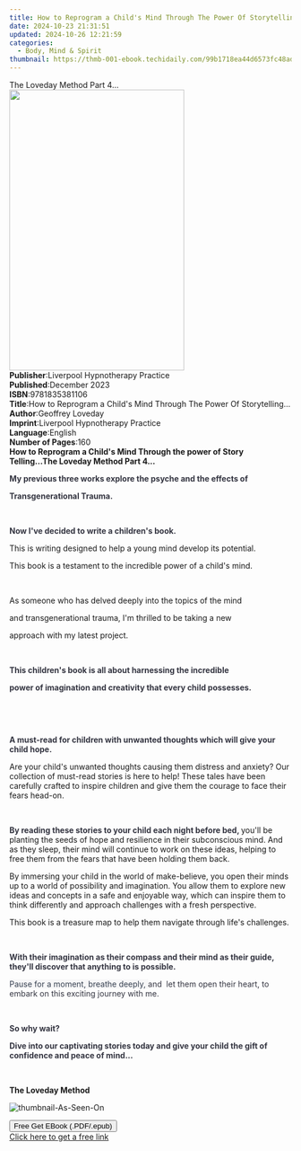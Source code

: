 ```yaml
---
title: How to Reprogram a Child's Mind Through The Power Of Storytelling... | Free Book
date: 2024-10-23 21:31:51
updated: 2024-10-26 12:21:59
categories:
  - Body, Mind & Spirit
thumbnail: https://thmb-001-ebook.techidaily.com/99b1718ea44d6573fc48ada105a97b6ab69f6a6061fbedd52e69c8bfb96be36a.jpg
---
```

<main id="book-container">
  <div class="flex flex-col">
    <div class="book-brief flex-1 py-6 px-4 sm:p-6 md:py-10 md:px-8">
      <!-- brief-->
      <div class="book-brief-main">The Loveday Method Part 4...</div>
    </div>
    <div
      class="book-meta-info flex-1 grid gap-4 col-start-1 col-end-3 row-start-1 sm:mb-6 sm:grid-cols-4 lg:gap-6 lg:col-start-2 lg:row-end-6 lg:row-span-6 lg:mb-0"
    >
      <div
        class="book-meta-info-left place-content-center mt-4 p-4 text-sm leading-6 col-start-2 col-span-2 dark:text-slate-400"
      >
        <img
          class="w-full h-500 object-cover rounded-lg sm:h-255 sm:col-span-2 lg:col-span-full"
          src="https://img-001-ebook.techidaily.com/ec54432895d1345be742ab4651d1576690205f9e67afa28008a03cfca984f094.jpg"
          alt=""
          width="312"
          height="500"
        />
      </div>
      <div
        class="book-meta-info-right mt-2 col-start-1 row-start-2 col-span-3 self-center"
      >
        <!-- meta data  -->
        <div class="flex flex-col px-4 md:px-8">
          <div class="flex-1">
            <strong>Publisher</strong>:<span class="px-2"
              >Liverpool Hypnotherapy Practice</span
            >
          </div>
          <div class="flex-1">
            <strong>Published</strong>:<span class="px-2">December 2023</span>
          </div>
          <div class="flex-1">
            <strong>ISBN</strong>:<span class="px-2">9781835381106</span>
          </div>
          <div class="flex-1">
            <strong>Title</strong>:<span class="px-2"
              >How to Reprogram a Child&#39;s Mind Through The Power Of
              Storytelling...</span
            >
          </div>
          <div class="flex-1">
            <strong>Author</strong>:<span class="px-2">Geoffrey Loveday</span>
          </div>
          <div class="flex-1">
            <strong>Imprint</strong>:<span class="px-2"
              >Liverpool Hypnotherapy Practice</span
            >
          </div>
          <div class="flex-1">
            <strong>Language</strong>:<span class="px-2">English</span>
          </div>
          <div class="flex-1">
            <strong>Number of Pages</strong>:<span class="px-2">160</span>
          </div>
        </div>
      </div>
    </div>
    <div class="book-description flex-1 py-6 px-4 sm:p-6 md:py-10 md:px-8">
      <div class="book-description-main">
        <div accordion-content="" id="description">
          <strong
            ><strong
              >How to Reprogram a Child's Mind Through the power of Story
              Telling...</strong
            ></strong
          ><strong><strong>The Loveday Method Part 4...</strong></strong>
          <p>
            <strong style="color: rgb(52, 53, 65)"
              >My previous three works explore the psyche and the effects
              of</strong
            >
          </p>
          <p>
            <strong style="color: rgb(52, 53, 65)"
              >Transgenerational Trauma.</strong
            >
          </p>
          <p><br /></p>
          <p>
            <strong style="color: rgb(52, 53, 65)"
              ><span></span>Now I've decided to write a children's book.
            </strong>
          </p>
          <p>
            This is writing designed to help a young mind develop its potential.
          </p>
          <p>
            This book is a testament to the incredible power of a child's mind.
          </p>
          <p><br /></p>
          <p>As someone who has delved deeply into the topics of the mind</p>
          <p>and transgenerational trauma, I'm thrilled to be taking a new</p>
          <p>approach with my latest project.</p>
          <p><br /></p>
          <p>
            <strong style="color: rgb(52, 53, 65)"
              >This children's book is all about harnessing the
              incredible</strong
            >
          </p>
          <p>
            <strong style="color: rgb(52, 53, 65)"
              >power of imagination and creativity that every child
              possesses.</strong
            >
          </p>
          <p><br /></p>
          <p class="ql-align-justify"><br /></p>
          <p class="ql-align-justify">
            <strong style="color: rgb(52, 53, 65)"
              >A must-read for children with unwanted thoughts which will give
              your child hope.</strong
            >
          </p>
          <p>
            Are your child's unwanted thoughts causing them distress and
            anxiety? Our collection of must-read stories is here to help! These
            tales have been carefully crafted to inspire children and give them
            the courage to face their fears head-on.&nbsp;
          </p>
          <p><br /></p>
          <p>
            <strong style="color: rgb(52, 53, 65)"
              >By reading these stories to your child each night before bed, </strong
            >you'll be planting the seeds of hope and resilience in their
            subconscious mind. And as they sleep, their mind will continue to
            work on these ideas, helping to free them from the fears that have
            been holding them back.
          </p>
          <p class="ql-align-justify">
            By immersing your child in the world of make-believe, you open their
            minds up to a world of possibility and imagination. You allow them
            to explore new ideas and concepts in a safe and enjoyable way, which
            can inspire them to think differently and approach challenges with a
            fresh perspective.
          </p>
          <p class="ql-align-justify">
            This book is a treasure map to help them navigate through life's
            challenges.
          </p>
          <p class="ql-align-justify"><br /></p>
          <p class="ql-align-justify">
            <strong style="color: rgb(52, 53, 65)"
              >With their imagination as their compass and their mind as their
              guide, they'll discover that anything to is possible.</strong
            >
          </p>
          <p class="ql-align-justify">
            <span
              style="
                color: rgb(55, 65, 81);
                background-color: rgb(247, 247, 248);
              "
              >Pause for a moment, breathe deeply, </span
            ><span style="color: rgb(52, 53, 65)"
              >and&nbsp; let them open their heart, to embark on this exciting
              journey with me.</span
            >
          </p>
          <p class="ql-align-justify"><br /></p>
          <strong
            ><strong style="color: rgb(52, 53, 65)"
              ><span></span>So why wait?
            </strong></strong
          >
          <p class="ql-align-justify">
            <strong style="color: rgb(52, 53, 65)"
              >Dive into our captivating stories today and give your child the
              gift of confidence and peace of mind...</strong
            >
          </p>
          <p class="ql-align-center"><br /></p>
          <strong><strong>The Loveday Method</strong></strong>
          <p class="ql-align-center">
            <img
              src="https://i.ibb.co/0qwmtYd/thumbnail-As-Seen-On.png"
              alt="thumbnail-As-Seen-On"
              border="0"
            />
          </p>
        </div>
        <div class="accordion-fader"></div>
      </div>
    </div>
    <div class="book-excerpts flex-1 py-6 px-4 sm:p-6 md:py-10 md:px-8"></div>
    <div
      class="book-about-author flex-1 py-6 px-4 sm:p-6 md:py-10 md:px-8"
    ></div>
    <div class="book-free-get flex-1 py-6 px-4 sm:p-6 md:py-10 md:px-8">
      <button
        id="btn-free-get"
        class="bg-blue-500 hover:bg-blue-700 text-white font-bold py-2 px-4 rounded"
      >
        Free Get EBook (.PDF/.epub)
      </button>
      <div id="countdown-display" class="px-2 text-lg mt-2"></div>
      <a
        id="free-link"
        class="hidden bg-blue-500 hover:bg-blue-700 text-white font-bold py-2 px-4 rounded"
        href="https://www.ebooks.com/en-us/book/211173577/how-to-reprogram-a-child-s-mind-through-the-power-of-storytelling/geoffrey-loveday/"
        target="_blank"
        >Click here to get a free link</a
      >
    </div>
    <script>
      let countdownTime = 0;
      let countdownInterval = null;
      document
        .getElementById('btn-free-get')
        .addEventListener('click', startCountdown);
      function startCountdown() {
        countdownTime = new Date().getTime() + 60000 * 3;
        countdownInterval = setInterval(updateCountdown, 1000);
        document.getElementById('btn-free-get').disabled = true;
        document
          .getElementById('btn-free-get')
          .classList.add('bg-gray-500', 'cursor-not-allowed');
      }
      function updateCountdown() {
        let currentTime = new Date().getTime();
        let timeLeft = countdownTime - currentTime;
        let secondsLeft = Math.floor(timeLeft / 1000);
        document.getElementById('countdown-display').innerHTML =
          `Remaining time: ${secondsLeft} seconds.`;
        if (secondsLeft <= 0) {
          clearInterval(countdownInterval);
          document.getElementById('btn-free-get').classList.add('hidden');
          document.getElementById('free-link').classList.remove('hidden');
          document.getElementById('countdown-display').innerHTML = '';
        }
      }
    </script>
  </div>
</main>
